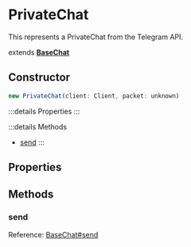 # PrivateChat
This represents a PrivateChat from the Telegram API.

extends <b>[BaseChat](./BaseChat.md)</b>

## Constructor
```js
new PrivateChat(client: Client, packet: unknown)
```

:::details Properties
:::

:::details Methods
- [send](#send)
:::

## Properties

## Methods
### send
Reference: [BaseChat#send](./BaseChat#send)